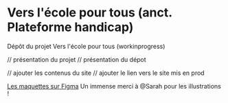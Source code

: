 # Vers l'école pour tous (anct. Plateforme handicap)
Dépôt du projet Vers l'école pour tous (workinprogress)

// présentation du projet
// présentation du dépot

// ajouter les contenus du site
// ajouter le lien vers le site mis en prod

[Les maquettes sur Figma](https://www.figma.com/file/3A58YNHArkluN5vdh1Ir1e/Iteration-VIII?node-id=480%3A3426)
Un immense merci à @Sarah pour les illustrations !


